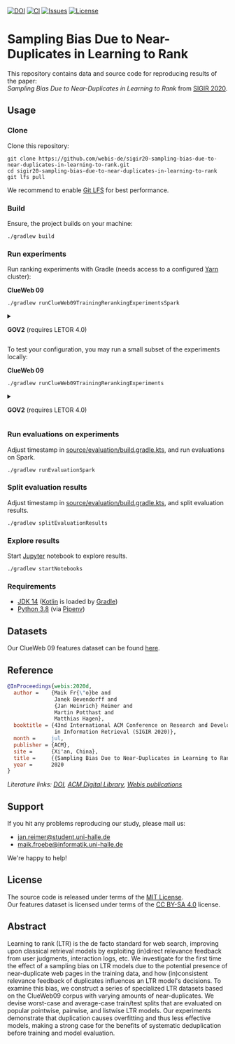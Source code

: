 [![DOI](https://img.shields.io/badge/DOI-10.1145%2F3397271.3401212-blue?style=flat-square)](https://doi.org/10.1145/3397271.3401212)
[![CI](https://img.shields.io/github/workflow/status/webis-de/sigir20-sampling-bias-due-to-near-duplicates-in-learning-to-rank/CI?style=flat-square)](https://github.com/webis-de/sigir20-sampling-bias-due-to-near-duplicates-in-learning-to-rank/actions?query=workflow%3ACI)
[![Issues](https://img.shields.io/github/issues/webis-de/sigir20-sampling-bias-due-to-near-duplicates-in-learning-to-rank?style=flat-square)](https://github.com/webis-de/sigir20-sampling-bias-due-to-near-duplicates-in-learning-to-rank/issues)
[![License](https://img.shields.io/github/license/webis-de/sigir20-sampling-bias-due-to-near-duplicates-in-learning-to-rank?style=flat-square)](LICENSE)

# Sampling Bias Due to Near-Duplicates in Learning to Rank

This repository contains data and source code for reproducing results of the paper:  
_Sampling Bias Due to Near-Duplicates in Learning to Rank_ from [SIGIR 2020](https://sigir.org/sigir2020/).


## Usage


### Clone

Clone this repository:  
```shell script
git clone https://github.com/webis-de/sigir20-sampling-bias-due-to-near-duplicates-in-learning-to-rank.git
cd sigir20-sampling-bias-due-to-near-duplicates-in-learning-to-rank
git lfs pull
```
We recommend to enable [Git LFS](https://git-lfs.github.com/)
for best performance.


### Build

Ensure, the project builds on your machine:

```shell script
./gradlew build
```


### Run experiments

Run ranking experiments with Gradle
(needs access to a configured [Yarn](http://hadoop.apache.org/docs/stable/hadoop-yarn/hadoop-yarn-site/YARN.html) cluster):

**ClueWeb 09**

```shell script
./gradlew runClueWeb09TrainingRerankingExperimentsSpark
```

<details><summary>

**GOV2** (requires LETOR 4.0)

</summary>

```shell script
./gradlew runGov2TrainingRerankingExperimentsSpark
```

</details>

To test your configuration, you may run a small subset 
of the experiments locally:

**ClueWeb 09**

```shell script
./gradlew runClueWeb09TrainingRerankingExperiments
```

<details><summary>

**GOV2** (requires LETOR 4.0)

</summary>

```shell script
./gradlew runGov2TrainingRerankingExperiments
```

</details>


### Run evaluations on experiments

Adjust timestamp in [source/evaluation/build.gradle.kts](source/evaluation/build.gradle.kts), and run evaluations on Spark.

```shell script
./gradlew runEvaluationSpark
```


### Split evaluation results

Adjust timestamp in [source/evaluation/build.gradle.kts](source/evaluation/build.gradle.kts), and split evaluation results.

```shell script
./gradlew splitEvaluationResults
```


### Explore results

Start [Jupyter](https://jupyter.org/) notebook to explore results.

```shell script
./gradlew startNotebooks
```


### Requirements

- [JDK 14](https://openjdk.java.net/) ([Kotlin](https://kotlinlang.org/) is loaded by [Gradle](https://gradle.org/))
- [Python 3.8](https://www.python.org/downloads/) (via [Pipenv](https://pipenv.pypa.io/))

## Datasets

Our ClueWeb 09 features dataset can be found [here](data/features).


## Reference

```bibtex
@InProceedings{webis:2020d,
  author =    {Maik Fr{\"o}be and 
               Janek Bevendorff and 
               {Jan Heinrich} Reimer and 
               Martin Potthast and 
               Matthias Hagen},
  booktitle = {43nd International ACM Conference on Research and Development 
               in Information Retrieval (SIGIR 2020)},
  month =     jul,
  publisher = {ACM},
  site =      {Xi'an, China},
  title =     {{Sampling Bias Due to Near-Duplicates in Learning to Rank}},
  year =      2020
}
```

_Literature links:
[DOI](https://doi.org/10.1145/3397271.3401212),
[ACM Digital Library](https://dl.acm.org/doi/10.1145/3397271.3401212),
[Webis publications](https://webis.de/publications.html?q=Sampling+Bias+Due+to+Near-Duplicates+in+Learning+to+Rank)_


## Support

If you hit any problems reproducing our study, 
please mail us:

- [jan.reimer@student.uni-halle.de](mailto:jan.reimer@student.uni-halle.de)
- [maik.froebe@informatik.uni-halle.de](mailto:maik.froebe@informatik.uni-halle.de)

We're happy to help!


## License

The source code is released under terms of the [MIT License](LICENSE).  
Our features dataset is licensed under terms of the [CC BY-SA 4.0](https://creativecommons.org/licenses/by-sa/4.0/) license.


## Abstract

Learning to rank (LTR) is the de facto standard for web search, 
improving upon classical retrieval models 
by exploiting (in)direct relevance feedback 
from user judgments, interaction logs, etc. 
We investigate for the first time the effect of a sampling bias 
on LTR models due to the potential presence of near-duplicate web pages 
in the training data, and how (in)consistent relevance feedback 
of duplicates influences an LTR model's decisions. 
To examine this bias, we construct a series of specialized LTR datasets 
based on the ClueWeb09 corpus with varying amounts of near-duplicates. 
We devise worst-case and average-case train/test splits 
that are evaluated on popular pointwise, pairwise, and listwise LTR models. 
Our experiments demonstrate that duplication causes overfitting 
and thus less effective models, making a strong case for the benefits 
of systematic deduplication before training and model evaluation.
